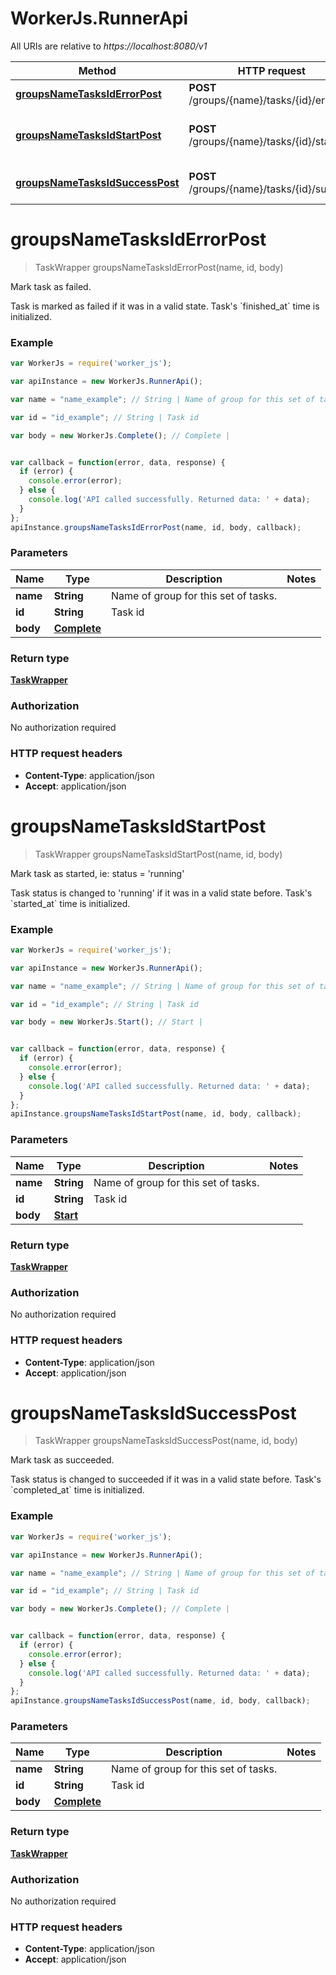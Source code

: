 # WorkerJs.RunnerApi

All URIs are relative to *https://localhost:8080/v1*

Method | HTTP request | Description
------------- | ------------- | -------------
[**groupsNameTasksIdErrorPost**](RunnerApi.md#groupsNameTasksIdErrorPost) | **POST** /groups/{name}/tasks/{id}/error | Mark task as failed.
[**groupsNameTasksIdStartPost**](RunnerApi.md#groupsNameTasksIdStartPost) | **POST** /groups/{name}/tasks/{id}/start | Mark task as started, ie: status &#x3D; &#39;running&#39;
[**groupsNameTasksIdSuccessPost**](RunnerApi.md#groupsNameTasksIdSuccessPost) | **POST** /groups/{name}/tasks/{id}/success | Mark task as succeeded.


<a name="groupsNameTasksIdErrorPost"></a>
# **groupsNameTasksIdErrorPost**
> TaskWrapper groupsNameTasksIdErrorPost(name, id, body)

Mark task as failed.

Task is marked as failed if it was in a valid state. Task&#39;s &#x60;finished_at&#x60; time is initialized.

### Example
```javascript
var WorkerJs = require('worker_js');

var apiInstance = new WorkerJs.RunnerApi();

var name = "name_example"; // String | Name of group for this set of tasks.

var id = "id_example"; // String | Task id

var body = new WorkerJs.Complete(); // Complete | 


var callback = function(error, data, response) {
  if (error) {
    console.error(error);
  } else {
    console.log('API called successfully. Returned data: ' + data);
  }
};
apiInstance.groupsNameTasksIdErrorPost(name, id, body, callback);
```

### Parameters

Name | Type | Description  | Notes
------------- | ------------- | ------------- | -------------
 **name** | **String**| Name of group for this set of tasks. | 
 **id** | **String**| Task id | 
 **body** | [**Complete**](Complete.md)|  | 

### Return type

[**TaskWrapper**](TaskWrapper.md)

### Authorization

No authorization required

### HTTP request headers

 - **Content-Type**: application/json
 - **Accept**: application/json

<a name="groupsNameTasksIdStartPost"></a>
# **groupsNameTasksIdStartPost**
> TaskWrapper groupsNameTasksIdStartPost(name, id, body)

Mark task as started, ie: status &#x3D; &#39;running&#39;

Task status is changed to &#39;running&#39; if it was in a valid state before. Task&#39;s &#x60;started_at&#x60; time is initialized.

### Example
```javascript
var WorkerJs = require('worker_js');

var apiInstance = new WorkerJs.RunnerApi();

var name = "name_example"; // String | Name of group for this set of tasks.

var id = "id_example"; // String | Task id

var body = new WorkerJs.Start(); // Start | 


var callback = function(error, data, response) {
  if (error) {
    console.error(error);
  } else {
    console.log('API called successfully. Returned data: ' + data);
  }
};
apiInstance.groupsNameTasksIdStartPost(name, id, body, callback);
```

### Parameters

Name | Type | Description  | Notes
------------- | ------------- | ------------- | -------------
 **name** | **String**| Name of group for this set of tasks. | 
 **id** | **String**| Task id | 
 **body** | [**Start**](Start.md)|  | 

### Return type

[**TaskWrapper**](TaskWrapper.md)

### Authorization

No authorization required

### HTTP request headers

 - **Content-Type**: application/json
 - **Accept**: application/json

<a name="groupsNameTasksIdSuccessPost"></a>
# **groupsNameTasksIdSuccessPost**
> TaskWrapper groupsNameTasksIdSuccessPost(name, id, body)

Mark task as succeeded.

Task status is changed to succeeded if it was in a valid state before. Task&#39;s &#x60;completed_at&#x60; time is initialized.

### Example
```javascript
var WorkerJs = require('worker_js');

var apiInstance = new WorkerJs.RunnerApi();

var name = "name_example"; // String | Name of group for this set of tasks.

var id = "id_example"; // String | Task id

var body = new WorkerJs.Complete(); // Complete | 


var callback = function(error, data, response) {
  if (error) {
    console.error(error);
  } else {
    console.log('API called successfully. Returned data: ' + data);
  }
};
apiInstance.groupsNameTasksIdSuccessPost(name, id, body, callback);
```

### Parameters

Name | Type | Description  | Notes
------------- | ------------- | ------------- | -------------
 **name** | **String**| Name of group for this set of tasks. | 
 **id** | **String**| Task id | 
 **body** | [**Complete**](Complete.md)|  | 

### Return type

[**TaskWrapper**](TaskWrapper.md)

### Authorization

No authorization required

### HTTP request headers

 - **Content-Type**: application/json
 - **Accept**: application/json

